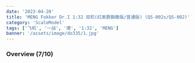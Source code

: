 ```yaml
---
date: '2023-04-20'
title: 'MENG Fokker Dr.I 1:32 双机(红男爵胸像版/普通版) (QS-002s/QS-002)'
category: 'ScaleModel'
tags: ['飞机', '一战', '德', '1:32', 'MENG']
banner: '/assets/image/do335/1.jpg'
---
```


### Overview (7/10)
